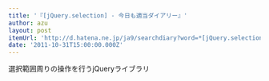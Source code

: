 ```yaml
---
title: '『[jQuery.selection] - 今日も適当ダイアリー』'
author: azu
layout: post
itemUrl: 'http://d.hatena.ne.jp/ja9/searchdiary?word=*[jQuery.selection]'
date: '2011-10-31T15:00:00.000Z'
---
```

選択範囲周りの操作を行うjQueryライブラリ
